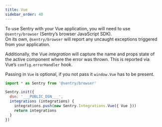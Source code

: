```yaml
---
title: Vue
sidebar_order: 40
---
```


To use Sentry with your Vue application, you will need to use `@sentry/browser` (Sentry’s browser JavaScript SDK).  
On its own, `@sentry/browser` will report any uncaught exceptions triggered from your application.

Additionally, the Vue _integration_ will capture the name and props state of the active component where the error was thrown. This is reported via Vue’s `config.errorHandler` hook.

Passing in `Vue` is optional, if you not pass it `window.Vue` has to be present.

```javascript
import * as Sentry from '@sentry/browser'

Sentry.init({
  dsn: '___PUBLIC_DSN___',
  integrations (integrations) {
    integrations.push(new Sentry.Integrations.Vue({ Vue }))
    return integrations
  }
})
```